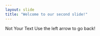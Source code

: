 ```yaml
---
layout: slide
title: "Welcome to our second slide!"
---
```

Not Your Text
Use the left arrow to go back!
